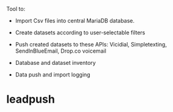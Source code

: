 Tool to:
- Import Csv files into central MariaDB database.

- Create datasets according to user-selectable filters

- Push created datasets to these APIs:
	Vicidial, Simpletexting,	SendInBlueEmail,  Drop.co voicemail

- Database and dataset inventory

- Data push and import logging
# leadpush
